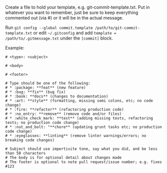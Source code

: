 Create a file to hold your template, e.g. git-commit-template.txt.
Put in whatever you want to remember, just be sure to keep everything
commented out (via #) or it will be in the actual message.


Run `git config --global commit.template /path/to/git-commit-template.txt`
or edit `~/.gitconfig` and add `template = /path/to/.gitmessage.txt`
under the `[commit]` block.


Example:

```
# <type>: <subject>

# <body>

# <footer>

# Type should be one of the following:
# * :package: **feat** (new feature)
# * :bug: **fix** (bug fix)
# * :book: **docs** (changes to documentation)
# * :art: **style** (formatting, missing semi colons, etc; no code change)
# * :fire: **refactor** (refactoring production code)
# * :no_entry: **remove** (remove code and/or files)
# * :white_check_mark: **test** (adding missing tests, refactoring tests; no production code change)
# * :nut_and_bolt: "**chore** (updating grunt tasks etc; no production code change)
# * :eyeglasses: **linting** (remove linter warnings/errors; no breaking code changes)

# Subject should use impertivite tone, say what you did, and be less than 50 characters
# The body is for optional detail about changes made
# The footer is optional to note pull request/issue number; e.g. fixes #123
```
